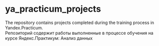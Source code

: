 # ya_practicum_projects
The repository contains projects completed during the training process in Yandex.Practicum.   
Репозиторий содержит работы выполненные в процессе обучения на курсе Яндекс.Практикум: Анализ данных
